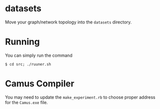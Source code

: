 # datasets
Move your graph/network topology into the `datasets` directory.

# Running
You can simply run the command 
```
$ cd src; ./ruuner.sh
```

# Camus Compiler
You may need to update the `make_experiment.rb` to choose proper address for the `Camus.exe` file.
